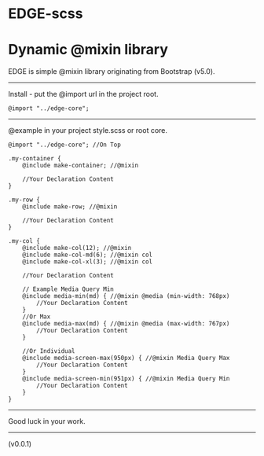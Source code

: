 # EDGE-scss

# Dynamic @mixin library
EDGE is simple @mixin library originating from Bootstrap (v5.0).

---

Install - put the @import url in the project root. 

    @import "../edge-core"; 

---

@example in your project style.scss or root core.

    @import "../edge-core"; //On Top

    .my-container {
        @include make-container; //@mixin

        //Your Declaration Content
    }

    .my-row {
        @include make-row; //@mixin

        //Your Declaration Content
    }
    
    .my-col {
        @include make-col(12); //@mixin
        @include make-col-md(6); //@mixin col 
        @include make-col-xl(3); //@mixin col

        //Your Declaration Content

        // Example Media Query Min
        @include media-min(md) { //@mixin @media (min-width: 768px)
            //Your Declaration Content
        }
        //Or Max
        @include media-max(md) { //@mixin @media (max-width: 767px)
            //Your Declaration Content
        }

        //Or Individual
        @include media-screen-max(950px) { //@mixin Media Query Max
            //Your Declaration Content
        }
        @include media-screen-min(951px) { //@mixin Media Query Min
            //Your Declaration Content
        }
    }

---

Good luck in your work.

---

(v0.0.1)
